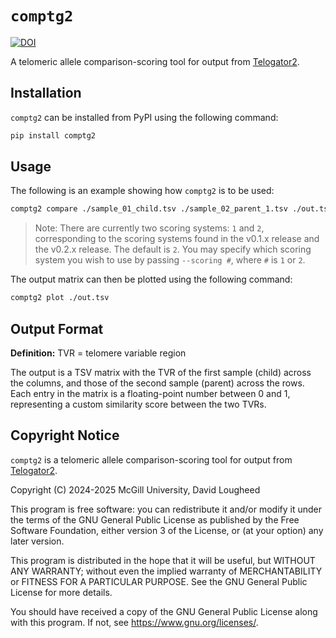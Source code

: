 # `comptg2`

[![DOI](https://zenodo.org/badge/DOI/10.5281/zenodo.14984162.svg)](https://doi.org/10.5281/zenodo.14984162)

A telomeric allele comparison-scoring tool for output from [Telogator2](https://github.com/zstephens/telogator2).


## Installation

`comptg2` can be installed from PyPI using the following command:

```bash
pip install comptg2
```


## Usage

The following is an example showing how `comptg2` is to be used:

```bash
comptg2 compare ./sample_01_child.tsv ./sample_02_parent_1.tsv ./out.tsv
```

> Note: There are currently two scoring systems: `1` and `2`, corresponding 
> to the scoring systems found in the v0.1.x release and the v0.2.x release.
> The default is `2`. You may specify which scoring system you wish to use
> by passing `--scoring #`, where `#` is `1` or `2`.

The output matrix can then be plotted using the following command:

```bash
comptg2 plot ./out.tsv
```


## Output Format

**Definition:** TVR = telomere variable region

The output is a TSV matrix with the TVR of the first sample (child) across the 
columns, and those of the second sample (parent) across the rows. Each entry in
the matrix is a floating-point number between 0 and 1, representing a custom 
similarity score between the two TVRs.


## Copyright Notice

`comptg2` is a telomeric allele comparison-scoring tool for output from 
[Telogator2](https://github.com/zstephens/telogator2).

Copyright (C) 2024-2025  McGill University, David Lougheed

This program is free software: you can redistribute it and/or modify
it under the terms of the GNU General Public License as published by
the Free Software Foundation, either version 3 of the License, or
(at your option) any later version.

This program is distributed in the hope that it will be useful,
but WITHOUT ANY WARRANTY; without even the implied warranty of
MERCHANTABILITY or FITNESS FOR A PARTICULAR PURPOSE.  See the
GNU General Public License for more details.

You should have received a copy of the GNU General Public License
along with this program.  If not, see <https://www.gnu.org/licenses/>.
